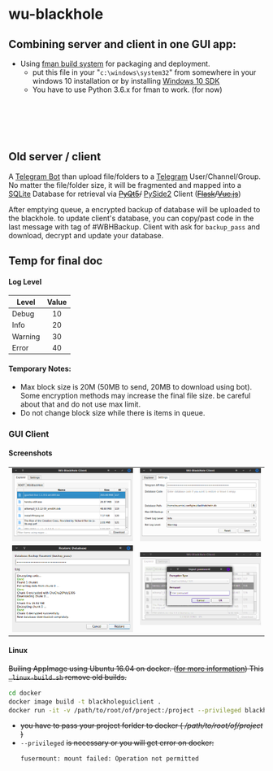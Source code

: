# wu-blackhole

## Combining server and client in one GUI app:
* Using [fman build system](https://github.com/mherrmann/fbs) for packaging and deployment.
	- put this file in your "`c:\windows\system32`" from somewhere in your windows 10 installation or by installing [Windows 10 SDK
](https://developer.microsoft.com/en-us/windows/downloads/windows-10-sdk/) 
	- You have to use Python 3.6.x for fman to work. (for now)



<br><br><br><br>

## Old server / client
A [Telegram Bot](https://github.com/python-telegram-bot/python-telegram-bot) 
than upload file/folders to a [Telegram](https://telegram.org/) User/Channel/Group. 
No matter the file/folder size, it will be fragmented and mapped into a 
[SQLite](https://www.sqlite.org) Database for retrieval via 
~~[PyQt5](https://pypi.org/project/PyQt5/)/~~ [PySide2](https://pypi.org/project/PySide2/) Client (~~[Flask](https://palletsprojects.com/p/flask/)\/[Vue.js](https://vuejs.org/)~~)

After emptying queue, a encrypted backup of database will be uploaded to the blackhole. 
to update client's database, you can copy/past code in the last message with tag of #WBHBackup. 
Client with ask for `backup_pass` and download, decrypt and update your database. 




## Temp for final doc

#### Log Level
|Level   |Value |
|--------|:----:|
|Debug   |  10  |
|Info    |  20  |
|Warning |  30  |
|Error   |  40  |



#### Temporary Notes:
* Max block size is 20M (50MB to send, 20MB to download using bot). Some encryption methods may increase the final file size. be careful about that and do not use max limit.
* Do not change block size while there is items in queue.



### GUI Client



#### Screenshots
|   | |
|--------|:----:|
|![explorer tab](https://raw.githubusercontent.com/WUAmin/wu-blackhole/master/Docs/explorer-tab.png)  | ![settings tab](https://raw.githubusercontent.com/WUAmin/wu-blackhole/master/Docs/settings-tab.png)|
|![restore database](https://raw.githubusercontent.com/WUAmin/wu-blackhole/master/Docs/restore-database.png)    |  ![input password](https://raw.githubusercontent.com/WUAmin/wu-blackhole/master/Docs/input-password.png)|



#### Linux
~~Builing AppImage using Ubuntu 16.04 on docker. ([for more information](https://docs.beeware.org/en/latest/tutorial/tutorial-3.html#creating-your-application-scaffold))
This `_linux-build.sh` remove old builds.~~
```bash
cd docker
docker image build -t blackholeguiclient .
docker run -it -v /path/to/root/of/project:/project --privileged blackholeguiclient
```
* ~~you have to pass your project forlder to docker ( _/path/to/root/of/project_ )~~
* `--privileged` ~~is necessary or you will get error on docker:~~
  ```
  fusermount: mount failed: Operation not permitted
  ```
  


